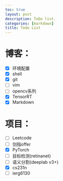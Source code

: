 ```yaml
---
toc: true
layout: post
description: ToDo list.
categories: [markdown]
title: Todo List
---
```

# 博客：
- [x] 环境配置
- [x] shell
- [x] git
- [ ] vim
- [ ] opencv系列
- [x] TensorRT
- [x] Markdown

# 项目：
- [ ] Leetcode
- [ ] 剑指offer
- [x] PyTorch
- [ ] 目标检测(retinanet)
- [ ] 语义分割(deeplab v3+)
- [x] cs231n
- [ ] ierg6130